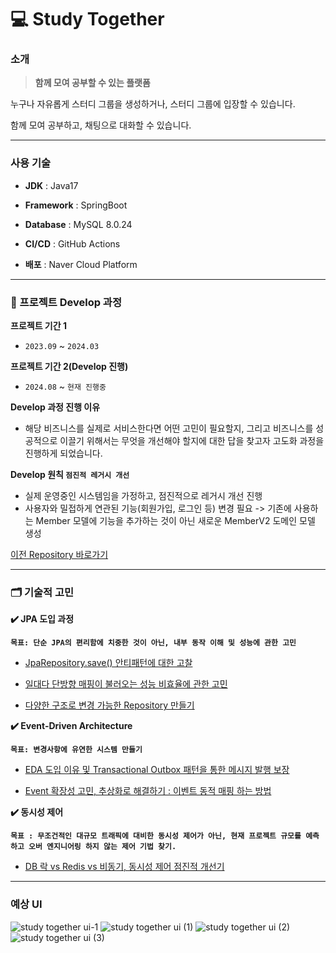 # 💻 Study Together

### 소개

>**함께 모여 공부할 수 있는 플랫폼**

누구나 자유롭게 스터디 그룹을 생성하거나, 스터디 그룹에 입장할 수 있습니다.

함께 모여 공부하고, 채팅으로 대화할 수 있습니다.

---
### 사용 기술
- **JDK** : Java17

- **Framework** : SpringBoot
  
- **Database** : MySQL 8.0.24
  
- **CI/CD** : GitHub Actions
  
- **배포** : Naver Cloud Platform

---

### 🚀 프로젝트 Develop 과정
**프로젝트 기간 1**
-  `2023.09` ~  `2024.03`
  
**프로젝트 기간 2(Develop 진행)**
-  `2024.08` ~  `현재 진행중`
  
**Develop 과정 진행 이유** 
- 해당 비즈니스를 실제로 서비스한다면 어떤 고민이 필요할지, 그리고 비즈니스를 성공적으로 이끌기 위해서는 무엇을 개선해야 할지에 대한 답을 찾고자 고도화 과정을 진행하게 되었습니다.

**Develop 원칙 `점진적 레거시 개선`**
- 실제 운영중인 시스템임을 가정하고, 점진적으로 레거시 개선 진행
- 사용자와 밀접하게 연관된 기능(회원가입, 로그인 등) 변경 필요 -> 기존에 사용하는 Member 모델에 기능을 추가하는 것이 아닌 새로운 MemberV2 도메인 모델 생성
  
[이전 Repository 바로가기](https://github.com/f-lab-edu/study-together)




---

### 🗂️ 기술적 고민

**✔️ JPA 도입 과정** 

**`목표: 단순 JPA의 편리함에 치중한 것이 아닌, 내부 동작 이해 및 성능에 관한 고민`**

- [JpaRepository.save() 안티패턴에 대한 고찰](https://dev-wooni.tistory.com/9)

- [일대다 단방향 매핑이 불러오는 성능 비효율에 관한 고민](https://dev-wooni.tistory.com/12)

- [다양한 구조로 변경 가능한 Repository 만들기](https://dev-wooni.tistory.com/11)


**✔️ Event-Driven Architecture**

**`목표: 변경사항에 유연한 시스템 만들기`**

- [EDA 도입 이유 및 Transactional Outbox 패턴을 통한 메시지 발행 보장](https://dev-wooni.tistory.com/13)

- [Event 확장성 고민, 추상화로 해결하기 : 이벤트 동적 매핑 하는 방법](https://dev-wooni.tistory.com/14)


**✔️ 동시성 제어**

**`목표 : 무조건적인 대규모 트래픽에 대비한 동시성 제어가 아닌, 현재 프로젝트 규모를 예측하고 오버 엔지니어링 하지 않는 제어 기법 찾기.`**

- [DB 락 vs Redis vs 비동기, 동시성 제어 점진적 개선기](https://dev-wooni.tistory.com/29)
  
---
### 예상 UI
![study together ui-1](https://github.com/user-attachments/assets/20e21201-660a-4f27-8969-4fe769f659cf)
![study together ui (1)](https://github.com/user-attachments/assets/307e5c05-ee1c-4598-830b-1728b484f22b)
![study together ui (2)](https://github.com/user-attachments/assets/466b91fe-c87c-448c-8397-06ecc53b8046)
![study together ui (3)](https://github.com/user-attachments/assets/1d0ea8ef-7c86-4432-bfef-857fb13f5a00)

